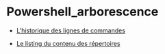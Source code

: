 # Powershell_arborescence

* [L'historique des lignes de commandes](https://github.com/techerbeatrice/powershell_arborescence/blob/main/historique.txt)


* [Le listing du contenu des répertoires](https://github.com/techerbeatrice/powershell_arborescence/blob/main/listing.txt)
